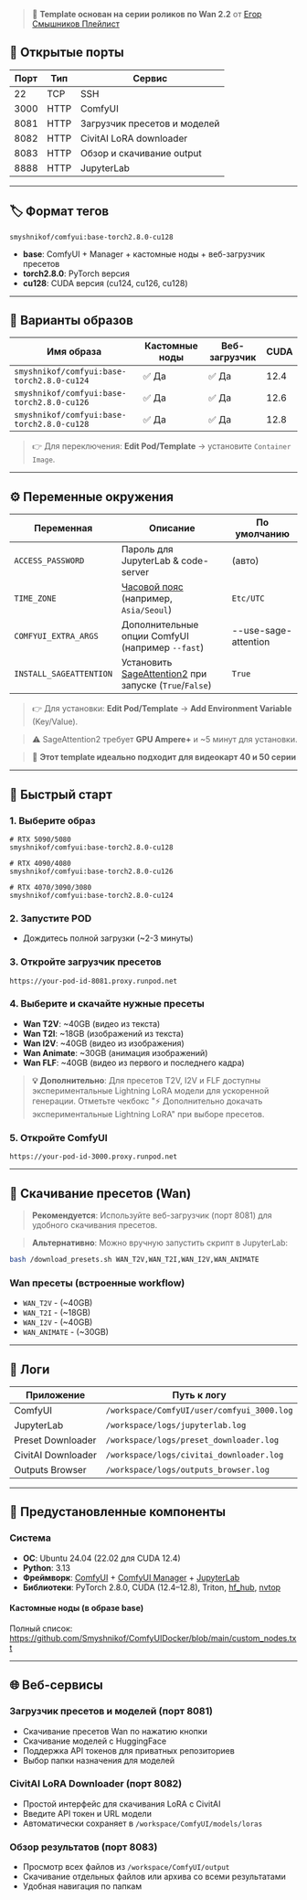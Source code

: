 > 🎥 **Template основан на серии роликов по Wan 2.2** от [Егор Смышников Плейлист](https://www.youtube.com/playlist?list=PLUREBJZfEOoPztQiVSV7vYegAsOtwMiZi)

## 🔌 Открытые порты

| Порт | Тип | Сервис |
| ---- | ---- | ----------- |
| 22   | TCP  | SSH         |
| 3000 | HTTP | ComfyUI     |
| 8081 | HTTP | Загрузчик пресетов и моделей |
| 8082 | HTTP | CivitAI LoRA downloader |
| 8083 | HTTP | Обзор и скачивание output |
| 8888 | HTTP | JupyterLab  |

---

## 🏷️ Формат тегов

```text
smyshnikof/comfyui:base-torch2.8.0-cu128
```

* **base**: ComfyUI + Manager + кастомные ноды + веб-загрузчик пресетов
* **torch2.8.0**: PyTorch версия
* **cu128**: CUDA версия (cu124, cu126, cu128)

---

## 🧱 Варианты образов

| Имя образа                                 | Кастомные ноды | Веб-загрузчик | CUDA |
| ------------------------------------------ | ------------ | ---- | ---- |
| `smyshnikof/comfyui:base-torch2.8.0-cu124`| ✅ Да         | ✅ Да  | 12.4 |
| `smyshnikof/comfyui:base-torch2.8.0-cu126`| ✅ Да         | ✅ Да  | 12.6 |
| `smyshnikof/comfyui:base-torch2.8.0-cu128`| ✅ Да         | ✅ Да  | 12.8 |

> 👉 Для переключения: **Edit Pod/Template** → установите `Container Image`.

---

## ⚙️ Переменные окружения

| Переменная                | Описание                                                                | По умолчанию   |
| ----------------------- | -------------------------------------------------------------------------- | --------- |
| `ACCESS_PASSWORD`       | Пароль для JupyterLab & code-server                                      | (авто)   |
| `TIME_ZONE`             | [Часовой пояс](https://en.wikipedia.org/wiki/List_of_tz_database_time_zones) (например, `Asia/Seoul`)   | `Etc/UTC` |
| `COMFYUI_EXTRA_ARGS`    | Дополнительные опции ComfyUI (например `--fast`)                        | --use-sage-attention   |
| `INSTALL_SAGEATTENTION` | Установить [SageAttention2](https://github.com/thu-ml/SageAttention) при запуске (`True`/`False`) | `True`    |

> 👉 Для установки: **Edit Pod/Template** → **Add Environment Variable** (Key/Value).

> ⚠️ SageAttention2 требует **GPU Ampere+** и ~5 минут для установки.

> 🎯 **Этот template идеально подходит для видеокарт 40 и 50 серии**

---

## 🚀 Быстрый старт

### 1. Выберите образ
```
# RTX 5090/5080
smyshnikof/comfyui:base-torch2.8.0-cu128

# RTX 4090/4080
smyshnikof/comfyui:base-torch2.8.0-cu126

# RTX 4070/3090/3080
smyshnikof/comfyui:base-torch2.8.0-cu124
```

### 2. Запустите POD
- Дождитесь полной загрузки (~2-3 минуты)

### 3. Откройте загрузчик пресетов
```
https://your-pod-id-8081.proxy.runpod.net
```

### 4. Выберите и скачайте нужные пресеты
- **Wan T2V**: ~40GB (видео из текста)
- **Wan T2I**: ~18GB (изображений из текста)  
- **Wan I2V**: ~40GB (видео из изображения)
- **Wan Animate**: ~30GB (анимация изображений)
- **Wan FLF**: ~40GB (видео из первого и последнего кадра)

> **💡 Дополнительно**: Для пресетов T2V, I2V и FLF доступны экспериментальные Lightning LoRA модели для ускоренной генерации. Отметьте чекбокс "⚡ Дополнительно докачать экспериментальные Lightning LoRA" при выборе пресетов.

### 5. Откройте ComfyUI
```
https://your-pod-id-3000.proxy.runpod.net
```

---

## 🔧 Скачивание пресетов (Wan)

> **Рекомендуется**: Используйте веб-загрузчик (порт 8081) для удобного скачивания пресетов.

> **Альтернативно**: Можно вручную запустить скрипт в JupyterLab:

```bash
bash /download_presets.sh WAN_T2V,WAN_T2I,WAN_I2V,WAN_ANIMATE
```

### Wan пресеты (встроенные workflow)

- `WAN_T2V` - (~40GB)
- `WAN_T2I` - (~18GB)  
- `WAN_I2V` - (~40GB)
- `WAN_ANIMATE` - (~30GB)

---

## 📁 Логи

| Приложение         | Путь к логу                                   |
| ----------- | ------------------------------------------ |
| ComfyUI     | `/workspace/ComfyUI/user/comfyui_3000.log` |
| JupyterLab  | `/workspace/logs/jupyterlab.log`           |
| Preset Downloader | `/workspace/logs/preset_downloader.log` |
| CivitAI Downloader | `/workspace/logs/civitai_downloader.log` |
| Outputs Browser | `/workspace/logs/outputs_browser.log` |

---

## 🧩 Предустановленные компоненты

### Система

* **ОС**: Ubuntu 24.04 (22.02 для CUDA 12.4)
* **Python**: 3.13
* **Фреймворк**: [ComfyUI](https://github.com/comfyanonymous/ComfyUI) + [ComfyUI Manager](https://github.com/Comfy-Org/ComfyUI-Manager) + [JupyterLab](https://jupyter.org/)
* **Библиотеки**: PyTorch 2.8.0, CUDA (12.4–12.8), Triton, [hf\_hub](https://huggingface.co/docs/huggingface_hub), [nvtop](https://github.com/Syllo/nvtop)

#### Кастомные ноды (в образе **base**)

Полный список: https://github.com/Smyshnikof/ComfyUIDocker/blob/main/custom_nodes.txt

---

## 🌐 Веб-сервисы

### Загрузчик пресетов и моделей (порт 8081)
- Скачивание пресетов Wan по нажатию кнопки
- Скачивание моделей с HuggingFace
- Поддержка API токенов для приватных репозиториев
- Выбор папки назначения для моделей

### CivitAI LoRA Downloader (порт 8082)
- Простой интерфейс для скачивания LoRA с CivitAI
- Введите API токен и URL модели
- Автоматически сохраняет в `/workspace/ComfyUI/models/loras`

### Обзор результатов (порт 8083)  
- Просмотр всех файлов из `/workspace/ComfyUI/output`
- Скачивание отдельных файлов или архива со всеми результатами
- Удобная навигация по папкам